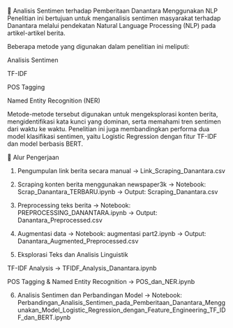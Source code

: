 🧠 Analisis Sentimen terhadap Pemberitaan Danantara Menggunakan NLP
Penelitian ini bertujuan untuk menganalisis sentimen masyarakat terhadap Danantara melalui pendekatan Natural Language Processing (NLP) pada artikel-artikel berita.

Beberapa metode yang digunakan dalam penelitian ini meliputi:

Analisis Sentimen

TF-IDF

POS Tagging

Named Entity Recognition (NER)

Metode-metode tersebut digunakan untuk mengeksplorasi konten berita, mengidentifikasi kata kunci yang dominan, serta memahami tren sentimen dari waktu ke waktu.
Penelitian ini juga membandingkan performa dua model klasifikasi sentimen, yaitu Logistic Regression dengan fitur TF-IDF dan model berbasis BERT.

🔁 Alur Pengerjaan

1. Pengumpulan link berita secara manual
→ Link_Scraping_Danantara.csv

2. Scraping konten berita menggunakan newspaper3k
→ Notebook: Scrap_Danantara_TERBARU.ipynb
→ Output: Scraping_Danantara.csv

3. Preprocessing teks berita
→ Notebook: PREPROCESSING_DANANTARA.ipynb
→ Output: Danantara_Preprocessed.csv

4. Augmentasi data
→ Notebook: augmentasi part2.ipynb
→ Output: Danantara_Augmented_Preprocessed.csv

5. Eksplorasi Teks dan Analisis Linguistik

TF-IDF Analysis → TFIDF_Analysis_Danantara.ipynb

POS Tagging & Named Entity Recognition → POS_dan_NER.ipynb

6. Analisis Sentimen dan Perbandingan Model
→ Notebook: Perbandingan_Analisis_Sentimen_pada_Pemberitaan_Danantara_Menggunakan_Model_Logistic_Regression_dengan_Feature_Engineering_TF_IDF_dan_BERT.ipynb
